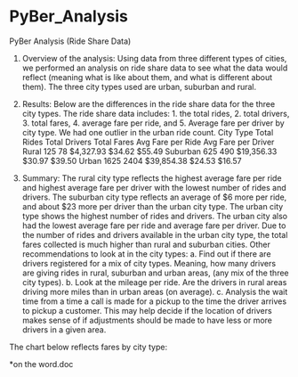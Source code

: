 # PyBer_Analysis
PyBer Analysis (Ride Share Data)

1.	Overview of the analysis:
Using data from three different types of cities, we performed an analysis on ride share data to see what the data would reflect (meaning what is like about them, and what is different about them).  The three city types used are urban, suburban and rural.   

2.	Results:
Below are the differences in the ride share data for the three city types.  The ride share data includes: 1. the total rides, 2. total drivers, 3. total fares, 4. average fare per ride, and 5.  Average fare per driver by city type.  We had one outlier in the urban ride count. 
       City Type	Total Rides	Total Drivers	Total Fares	Avg Fare per Ride	Avg Fare per Driver
       Rural	        125	       78	          $4,327.93	     $34.62 	           $55.49 
       Suburban	        625	      490	          $19,356.33	 $30.97 	           $39.50 
       Urban	       1625	     2404	          $39,854.38	 $24.53 	           $16.57 

3.	Summary:
The rural city type reflects the highest average fare per ride and highest average fare per driver with the lowest number of rides and drivers.  The suburban city type reflects an average of $6 more per ride, and about $23 more per driver than the urban city type.  The urban city type shows the highest number of rides and drivers.  The urban city also had the lowest average fare per ride and average fare per driver.  Due to the number of rides and drivers available in the urban city type, the total fares collected is much higher than rural and suburban cities.  Other recommendations to look at in the city types:
a.  Find out if there are drivers registered for a mix of city types.  Meaning, how many drivers are giving rides in rural, suburban and urban areas, (any mix of the three city types).
b.  Look at the mileage per ride.  Are the drivers in rural areas driving more miles than in urban areas (on average).
c.  Analysis the wait time from a time a call is made for a pickup to the time the driver arrives to pickup a customer.  This may help decide if the location of drivers makes sense of if adjustments should be made to have less or more drivers in a given area.

The chart below reflects fares by city type:
 
  *on the word.doc

